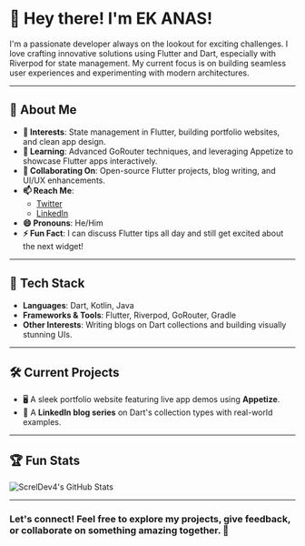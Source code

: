 # 👋 Hey there! I'm EK ANAS!

I'm a passionate developer always on the lookout for exciting challenges. I love crafting innovative solutions using Flutter and Dart, especially with Riverpod for state management. My current focus is on building seamless user experiences and experimenting with modern architectures.

---

## 🌟 About Me
- **👀 Interests**: State management in Flutter, building portfolio websites, and clean app design.
- **🌱 Learning**: Advanced GoRouter techniques, and leveraging Appetize to showcase Flutter apps interactively.
- **💼 Collaborating On**: Open-source Flutter projects, blog writing, and UI/UX enhancements.
- **📫 Reach Me**: 
  - [Twitter](https://twitter.com/)  
  - [LinkedIn](https://linkedin.com/)
- **😄 Pronouns**: He/Him  
- **⚡ Fun Fact**: I can discuss Flutter tips all day and still get excited about the next widget!

---

## 🔧 Tech Stack
- **Languages**: Dart, Kotlin, Java
- **Frameworks & Tools**: Flutter, Riverpod, GoRouter, Gradle
- **Other Interests**: Writing blogs on Dart collections and building visually stunning UIs.

---

## 🛠 Current Projects
- 🖥️ A sleek portfolio website featuring live app demos using **Appetize**.
- 📖 A **LinkedIn blog series** on Dart's collection types with real-world examples.

---

## 🏆 Fun Stats
![ScrelDev4's GitHub Stats](https://github-readme-stats.vercel.app/api?username=screldev4&show_icons=true&theme=radical)

---

### Let's connect! Feel free to explore my projects, give feedback, or collaborate on something amazing together. 🚀
